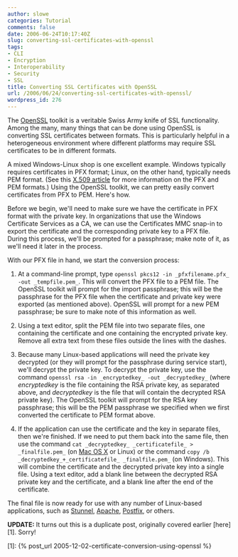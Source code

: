 ```yaml
---
author: slowe
categories: Tutorial
comments: false
date: 2006-06-24T10:17:40Z
slug: converting-ssl-certificates-with-openssl
tags:
- CLI
- Encryption
- Interoperability
- Security
- SSL
title: Converting SSL Certificates with OpenSSL
url: /2006/06/24/converting-ssl-certificates-with-openssl/
wordpress_id: 276
---
```


The [OpenSSL](http://www.openssl.org/) toolkit is a veritable Swiss Army knife of SSL functionality. Among the many, many things that can be done using OpenSSL is converting SSL certificates between formats. This is particularly helpful in a heterogeneous environment where different platforms may require SSL certificates to be in different formats.

A mixed Windows-Linux shop is one excellent example. Windows typically requires certificates in PFX format; Linux, on the other hand, typically needs PEM format. (See this [X.509 article](http://en.wikipedia.org/wiki/X.509) for more information on the PFX and PEM formats.) Using the OpenSSL toolkit, we can pretty easily convert certificates from PFX to PEM. Here's how.

Before we begin, we'll need to make sure we have the certificate in PFX format with the private key. In organizations that use the Windows Certificate Services as a CA, we can use the Certificates MMC snap-in to export the certificate and the corresponding private key to a PFX file. During this process, we'll be prompted for a passphrase; make note of it, as we'll need it later in the process.

With our PFX file in hand, we start the conversion process:

1. At a command-line prompt, type `openssl pkcs12 -in _pfxfilename.pfx_ -out _tempfile.pem_`. This will convert the PFX file to a PEM file. The OpenSSL toolkit will prompt for the import passphrase; this will be the passphrase for the PFX file when the certificate and private key were exported (as mentioned above). OpenSSL will prompt for a new PEM passphrase; be sure to make note of this information as well.

2. Using a text editor, split the PEM file into two separate files, one containing the certificate and one containing the encrypted private key. Remove all extra text from these files outside the lines with the dashes.

3. Because many Linux-based applications will need the private key decrypted (or they will prompt for the passphrase during service start), we'll decrypt the private key. To decrypt the private key, use the command `openssl rsa -in _encryptedkey_ -out _decryptedkey_` (where _encryptedkey_ is the file containing the RSA private key, as separated above, and _decryptedkey_ is the file that will contain the decrypted RSA private key). The OpenSSL toolkit will prompt for the RSA key passphrase; this will be the PEM passphrase we specified when we first converted the certificate to PEM format above.

4. If the application can use the certificate and the key in separate files, then we're finished. If we need to put them back into the same file, then use the command `cat _decryptedkey_ _certificatefile_ > _finalfile.pem_` (on [Mac OS X](http://www.apple.com/macosx/) or Linux) or the command `copy /b _decryptedkey_+_certificatefile_ _finalfile.pem_` (on Windows). This will combine the certificate and the decrypted private key into a single file. Using a text editor, add a blank line between the decrypted RSA private key and the certificate, and a blank line after the end of the certificate.

The final file is now ready for use with any number of Linux-based applications, such as [Stunnel](http://stunnel.mirt.net/index.html), [Apache](http://httpd.apache.org/), [Postfix](http://www.postfix.org/), or others.

**UPDATE:** It turns out this is a duplicate post, originally covered earlier [here][1]. Sorry!

[1]: {% post_url 2005-12-02-certificate-conversion-using-openssl %}
